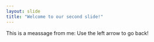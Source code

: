 ```yaml
---
layout: slide
title: "Welcome to our second slide!"
---
```

This is a meassage from me:
Use the left arrow to go back!
